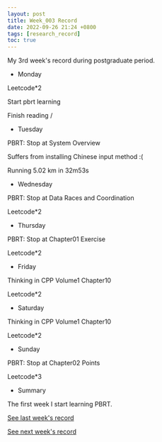 ```yaml
---
layout: post
title: Week_003 Record
date: 2022-09-26 21:24 +0800
tags: [research_record]
toc: true
---
```

My 3rd week's record during postgraduate period.

- Monday

Leetcode*2

Start pbrt learning

Finish reading /<Advice for early-stage Ph.D. students/>

- Tuesday

PBRT: Stop at System Overview

Suffers from installing Chinese input method :(

Running 5.02 km in 32m53s

- Wednesday

PBRT: Stop at Data Races and Coordination

Leetcode*2

- Thursday

PBRT: Stop at Chapter01 Exercise

Leetcode*2

- Friday

Thinking in CPP Volume1 Chapter10

Leetcode*2

- Saturday

Thinking in CPP Volume1 Chapter10

Leetcode*2

- Sunday

PBRT: Stop at Chapter02 Points

Leetcode*3

- Summary

The first week I start learning PBRT.

[See last week's record](https://zhengtongdu.github.io/2022/09/19/Week_002_Record/)

[See next week's record](https://zhengtongdu.github.io/2022/10/3/Week_004_Record/)
